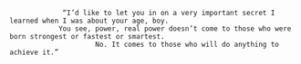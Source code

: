                                     
                 “I’d like to let you in on a very important secret I learned when I was about your age, boy.
                You see, power, real power doesn’t come to those who were born strongest or fastest or smartest.
                         No. It comes to those who will do anything to achieve it.”
<!---
illubaby/illubaby is a ✨ special ✨ repository because its `README.md` (this file) appears on your GitHub profile.
You can click the Preview link to take a look at your changes.
--->
